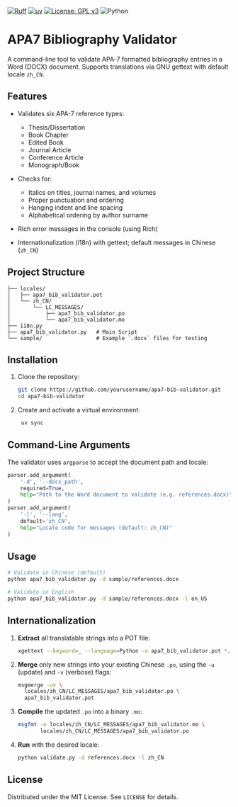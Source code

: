 [![Ruff](https://img.shields.io/endpoint?url=https://raw.githubusercontent.com/astral-sh/ruff/main/assets/badge/v2.json)](https://github.com/astral-sh/ruff)
[![uv](https://img.shields.io/endpoint?url=https://raw.githubusercontent.com/astral-sh/uv/main/assets/badge/v0.json)](https://github.com/astral-sh/uv)
[![License: GPL v3](https://img.shields.io/badge/License-GPLv3-blue.svg)](https://www.gnu.org/licenses/gpl-3.0)
![Python](https://shields.io/badge/python-3.10-blue)

# APA7 Bibliography Validator

A command-line tool to validate APA-7 formatted bibliography entries in a Word (DOCX) document. Supports translations via GNU gettext with default locale `zh_CN`.

## Features

* Validates six APA-7 reference types:
  * Thesis/Dissertation
  * Book Chapter
  * Edited Book
  * Journal Article
  * Conference Article
  * Monograph/Book

* Checks for:
  * Italics on titles, journal names, and volumes
  * Proper punctuation and ordering
  * Hanging indent and line spacing
  * Alphabetical ordering by author surname
* Rich error messages in the console (using Rich)
* Internationalization (i18n) with gettext; default messages in Chinese (`zh_CN`)

## Project Structure

```
├── locales/
│   ├── apa7_bib_validator.pot
│   └── zh_CN/
│       └── LC_MESSAGES/
│           ├── apa7_bib_validator.po
│           └── apa7_bib_validator.mo
├── i18n.py
├── apa7_bib_validator.py   # Main Script
└── sample/                 # Example `.docx` files for testing
```

## Installation

1. Clone the repository:

   ```bash
   git clone https://github.com/yourusername/apa7-bib-validator.git
   cd apa7-bib-validator
   ```

2. Create and activate a virtual environment:

   ```bash
    uv sync
   ```

## Command‑Line Arguments

The validator uses `argparse` to accept the document path and locale:

```python
parser.add_argument(
    '-d', '--docx_path',
    required=True,
    help="Path to the Word document to validate (e.g. references.docx)"
)
parser.add_argument(
    '-l', '--lang',
    default='zh_CN',
    help="Locale code for messages (default: zh_CN)"
)
```

## Usage

```bash
# Validate in Chinese (default)
python apa7_bib_validator.py -d sample/references.docx

# Validate in English
python apa7_bib_validator.py -d sample/references.docx -l en_US
```

## Internationalization

1. **Extract** all translatable strings into a POT file:

   ```bash
   xgettext --keyword=_ --language=Python -o apa7_bib_validator.pot *.py
   ```

2. **Merge** only new strings into your existing Chinese `.po`, using the `-u` (update) and `-v` (verbose) flags:

   ```bash
   msgmerge -uv \
     locales/zh_CN/LC_MESSAGES/apa7_bib_validator.po \
     apa7_bib_validator.pot
   ```

3. **Compile** the updated `.po` into a binary `.mo`:

   ```bash
   msgfmt -o locales/zh_CN/LC_MESSAGES/apa7_bib_validator.mo \
          locales/zh_CN/LC_MESSAGES/apa7_bib_validator.po
   ```

4. **Run** with the desired locale:

   ```bash
   python validate.py -d references.docx -l zh_CN
   ```

## License

Distributed under the MIT License. See `LICENSE` for details.
